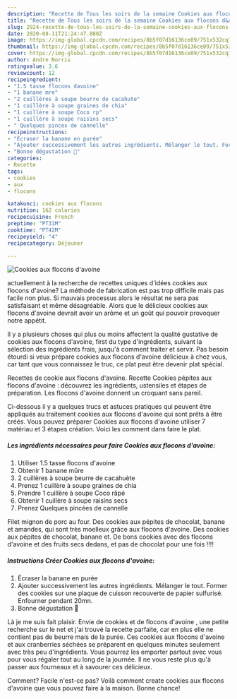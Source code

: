 ```yaml
---
description: "Recette de Tous les soirs de la semaine Cookies aux flocons d&amp;#39;avoine"
title: "Recette de Tous les soirs de la semaine Cookies aux flocons d&amp;#39;avoine"
slug: 2924-recette-de-tous-les-soirs-de-la-semaine-cookies-aux-flocons-d-and-39-avoine
date: 2020-08-11T21:24:47.880Z
image: https://img-global.cpcdn.com/recipes/8b5f07d16136ce09/751x532cq70/cookies-aux-flocons-davoine-photo-principale-de-la-recette.jpg
thumbnail: https://img-global.cpcdn.com/recipes/8b5f07d16136ce09/751x532cq70/cookies-aux-flocons-davoine-photo-principale-de-la-recette.jpg
cover: https://img-global.cpcdn.com/recipes/8b5f07d16136ce09/751x532cq70/cookies-aux-flocons-davoine-photo-principale-de-la-recette.jpg
author: Andre Norris
ratingvalue: 3.6
reviewcount: 12
recipeingredient:
- "1.5 tasse flocons davoine"
- "1 banane mre"
- "2 cuillères à soupe beurre de cacahute"
- "1 cuillère à soupe graines de chia"
- "1 cuillère à soupe Coco rp"
- "1 cuillère à soupe raisins secs"
- " Quelques pinces de cannelle"
recipeinstructions:
- "Écraser la banane en purée"
- "Ajouter successivement les autres ingrédients. Mélanger le tout. Former des cookies sur une plaque de cuisson recouverte de papier sulfurisé. Enfourner pendant 20mn."
- "Bonne dégustation 🤗"
categories:
- Recette
tags:
- cookies
- aux
- flocons

katakunci: cookies aux flocons 
nutrition: 162 calories
recipecuisine: French
preptime: "PT31M"
cooktime: "PT42M"
recipeyield: "4"
recipecategory: Déjeuner

---
```



![Cookies aux flocons d&#39;avoine](https://img-global.cpcdn.com/recipes/8b5f07d16136ce09/751x532cq70/cookies-aux-flocons-davoine-photo-principale-de-la-recette.jpg)

actuellement à la recherche de recettes uniques d'idées cookies aux flocons d&#39;avoine? La méthode de fabrication est pas trop difficile mais pas facile non plus. Si mauvais processus alors le résultat ne sera pas satisfaisant et même désagréable. Alors que le délicieux cookies aux flocons d&#39;avoine devrait avoir un arôme et un goût qui pouvoir provoquer notre appétit.

Il y a plusieurs choses qui plus ou moins affectent la qualité gustative de cookies aux flocons d&#39;avoine, first du type d'ingrédients, suivant la sélection des ingrédients frais, jusqu'à comment traiter et servir. Pas besoin étourdi si veux prépare cookies aux flocons d&#39;avoine délicieux à chez vous, car tant que vous connaissez le truc, ce plat peut être devenir plat spécial.

Recettes de cookie aux flocons d&#39;avoine. Recette Cookies pépites aux flocons d&#39;avoine : découvrez les ingrédients, ustensiles et étapes de préparation. Les flocons d&#39;avoine donnent un croquant sans pareil.


Ci-dessous il y a quelques trucs et astuces pratiques qui peuvent être appliqués au traitement cookies aux flocons d&#39;avoine qui sont prêts à être créés. Vous pouvez préparer Cookies aux flocons d&#39;avoine utiliser 7 matériau et 3 étapes création. Voici les comment dans faire le plat.

<!--inarticleads1-->

##### Les ingrédients nécessaires pour faire Cookies aux flocons d&#39;avoine:

1. Utiliser 1.5 tasse flocons d&#39;avoine
1. Obtenir 1 banane mûre
1.  2 cuillères à soupe beurre de cacahuète
1. Prenez 1 cuillère à soupe graines de chia
1. Prendre 1 cuillère à soupe Coco râpé
1. Obtenir 1 cuillère à soupe raisins secs
1. Prenez  Quelques pincées de cannelle


Filet mignon de porc au four. Des cookies aux pépites de chocolat, banane et amandes, qui sont très moelleux grâce aux flocons d&#39;avoine. Des cookies aux pépites de chocolat, banane et. De bons cookies avec des flocons d&#39;avoine et des fruits secs dedans, et pas de chocolat pour une fois !!!! 

<!--inarticleads2-->

##### Instructions Créer Cookies aux flocons d&#39;avoine:

1. Écraser la banane en purée
1. Ajouter successivement les autres ingrédients. Mélanger le tout. Former des cookies sur une plaque de cuisson recouverte de papier sulfurisé. Enfourner pendant 20mn.
1. Bonne dégustation 🤗


Là je me suis fait plaisir. Envie de cookies et de flocons d&#39;avoine , une petite recherche sur le net et j&#39;ai trouvé la recette parfaite, car en plus elle ne contient pas de beurre mais de la purée. Ces cookies aux flocons d&#39;avoine et aux cranberries séchées se préparent en quelques minutes seulement avec très peu d&#39;ingrédients. Vous pourrez les emporter partout avec vous pour vous régaler tout au long de la journée. Il ne vous reste plus qu&#39;à passer aux fourneaux et à savourer ces délicieux. 


Comment? Facile n'est-ce pas? Voilà comment create cookies aux flocons d&#39;avoine que vous pouvez faire à la maison. Bonne chance!
